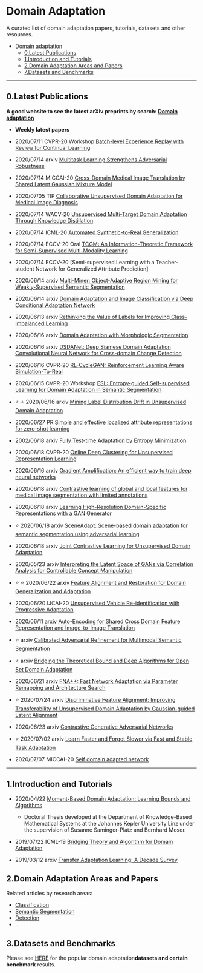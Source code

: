# Domain Adaptation 


A curated list of domain adaptation papers, tutorials, datasets and other resources.


- [Domain adaptation]()
	- [0.Latest Publications](#0latest-publications)
	- [1.Introduction and Tutorials](#1introduction-and-tutorials)
	- [2.Domain Adaptation Areas and Papers](#2domain-adaptation-areas-and-papers)
	- [7.Datasets and Benchmarks](#7datasets-and-benchmarks)
- - -

## 0.Latest Publications

**A good website to see the latest arXiv preprints by search: [Domain adaptation](http://arxitics.com/search?q=domain%20adaptation&sort=updated)**

- **Weekly latest papers** 

- 2020/07/11 CVPR-20 Workshop [Batch-level Experience Replay with Review for Continual Learning](https://arxiv.org/abs/2007.05683)

- 2020/07/14 arxiv [Multitask Learning Strengthens Adversarial Robustness](https://arxiv.org/abs/2007.07236)

- 2020/07/14 MICCAI-20 [Cross-Domain Medical Image Translation by Shared Latent Gaussian Mixture Model](https://arxiv.org/abs/2007.07230)

- 2020/07/05 TIP [Collaborative Unsupervised Domain Adaptation for Medical Image Diagnosis](https://arxiv.org/abs/2007.07222)

- 2020/07/14 WACV-20 [Unsupervised Multi-Target Domain Adaptation Through Knowledge Distillation](https://arxiv.org/abs/2007.07077)

- 2020/07/14 ICML-20 [Automated Synthetic-to-Real Generalization](https://arxiv.org/abs/2007.06965)

- 2020/07/14 ECCV-20 Oral [TCGM: An Information-Theoretic Framework for Semi-Supervised Multi-Modality Learning](https://arxiv.org/abs/2007.06793)

- 2020/07/14 ECCV-20 [Semi-supervised Learning with a Teacher-student Network for Generalized Attribute Prediction]

- 2020/06/14 arxiv [Multi-Miner: Object-Adaptive Region Mining for Weakly-Supervised Semantic Segmentation](https://arxiv.org/abs/2006.07834)

- 2020/06/14 arxiv [Domain Adaptation and Image Classification via Deep Conditional Adaptation Network](https://arxiv.org/abs/2006.07776)

- 2020/06/13 arxiv [Rethinking the Value of Labels for Improving Class-Imbalanced Learning](https://arxiv.org/abs/2006.07529)

- 2020/06/16 arxiv [Domain Adaptation with Morphologic Segmentation](https://arxiv.org/abs/2006.09322)

- 2020/06/16 arxiv [DSDANet: Deep Siamese Domain Adaptation Convolutional Neural Network for Cross-domain Change Detection](https://arxiv.org/abs/2006.09225)

- 2020/06/16 CVPR-20 [RL-CycleGAN: Reinforcement Learning Aware Simulation-To-Real](https://arxiv.org/abs/2006.09001)

- 2020/06/15 CVPR-20 Workshop [ESL: Entropy-guided Self-supervised Learning for Domain Adaptation in Semantic Segmentation](https://arxiv.org/abs/2006.08658)

- :star: :star: 2020/06/16 arxiv [Mining Label Distribution Drift in Unsupervised Domain Adaptation](https://arxiv.org/abs/2006.09565)

- 2020/06/27 PR [Simple and effective localized attribute representations for zero-shot learning](https://arxiv.org/abs/2006.05938)

- 2002/06/18 arxiv [Fully Test-time Adaptation by Entropy Minimization](https://arxiv.org/abs/2006.10726)

- 2020/06/18 CVPR-20 [Online Deep Clustering for Unsupervised Representation Learning](https://arxiv.org/abs/2006.10645)

- 2020/06/16 arxiv [Gradient Amplification: An efficient way to train deep neural networks](https://arxiv.org/abs/2006.10560)

- 2020/06/18 arxiv [Contrastive learning of global and local features for medical image segmentation with limited annotations](https://arxiv.org/abs/2006.10511)

- 2020/06/18 arxiv [Learning High-Resolution Domain-Specific Representations with a GAN Generator](https://arxiv.org/abs/2006.10451)

- :star: 2020/06/18 arxiv [SceneAdapt: Scene-based domain adaptation for semantic segmentation using adversarial learning](https://arxiv.org/abs/2006.10386)

- 2020/06/18 arxiv [Joint Contrastive Learning for Unsupervised Domain Adaptation](https://arxiv.org/abs/2006.10297)

- 2020/05/23 arxiv [Interpreting the Latent Space of GANs via Correlation Analysis for Controllable Concept Manipulation](https://arxiv.org/abs/2006.10132)

- :star: :star: 2020/06/22 arxiv [Feature Alignment and Restoration for Domain Generalization and Adaptation](https://arxiv.org/abs/2006.12009)

- 2020/06/20 IJCAI-20 [Unsupervised Vehicle Re-identification with Progressive Adaptation](https://arxiv.org/abs/2006.11486)

- 2020/06/11 arxiv [Auto-Encoding for Shared Cross Domain Feature Representation and Image-to-Image Translation](https://arxiv.org/abs/2006.11404)

- :star: arxiv [Calibrated Adversarial Refinement for Multimodal Semantic Segmentation](https://arxiv.org/abs/2006.13144)

- :star: arxiv [Bridging the Theoretical Bound and Deep Algorithms for Open Set Domain Adaptation](https://arxiv.org/abs/2006.13022)

- 2020/06/21 arxiv [FNA++: Fast Network Adaptation via Parameter Remapping and Architecture Search](https://arxiv.org/abs/2006.12986)

- :star: 2020/07/24 arxiv [Discriminative Feature Alignment: Improving Transferability of Unsupervised Domain Adaptation by Gaussian-guided Latent Alignment](https://arxiv.org/abs/2006.12770)

- 2020/06/23 arxiv [Contrastive Generative Adversarial Networks](https://arxiv.org/abs/2006.12681)


- :star: 2020/07/02 arxiv [Learn Faster and Forget Slower via Fast and Stable Task Adaptation](https://arxiv.org/abs/2007.01388)

- 2020/07/07 MICCAI-20 [Self domain adapted network](https://arxiv.org/abs/2007.03162)





- - -

## 1.Introduction and Tutorials

- 2020/04/22 [Moment-Based Domain Adaptation: Learning Bounds and Algorithms](https://arxiv.org/abs/2004.10618)
	- Doctoral Thesis developed at the Department of Knowledge-Based Mathematical Systems at the Johannes Kepler University Linz under the supervision of Susanne Saminger-Platz and Bernhard Moser.

- 2019/07/22 ICML-19 [Bridging Theory and Algorithm for Domain Adaptation](https://arxiv.org/abs/1904.05801)

- 2019/03/12 arxiv [Transfer Adaptation Learning: A Decade Survey](https://arxiv.org/abs/1903.04687)


## 2.Domain Adaptation Areas and Papers

Related articles by research areas:
- [Classification](https://github.com/jarvisWang0903/Awesome-Domain-Adaptation/blob/master/doc/Classification.md)
- [Semantic Segmentation](https://github.com/jarvisWang0903/Awesome-Domain-Adaptation/blob/master/doc/Semantic%20Segmentation.md)
- [Detection](https://github.com/jarvisWang0903/Awesome-Domain-Adaptation/blob/master/doc/Detection.md)
- ...




## 3.Datasets and Benchmarks

Please see [HERE](https://github.com/jarvisWang0903/Awesome-Domain-Adaptation/blob/master/doc/Datasets%20and%20benchmarks.md) for the popular domain adaptation**datasets and certain benchmark** results.
